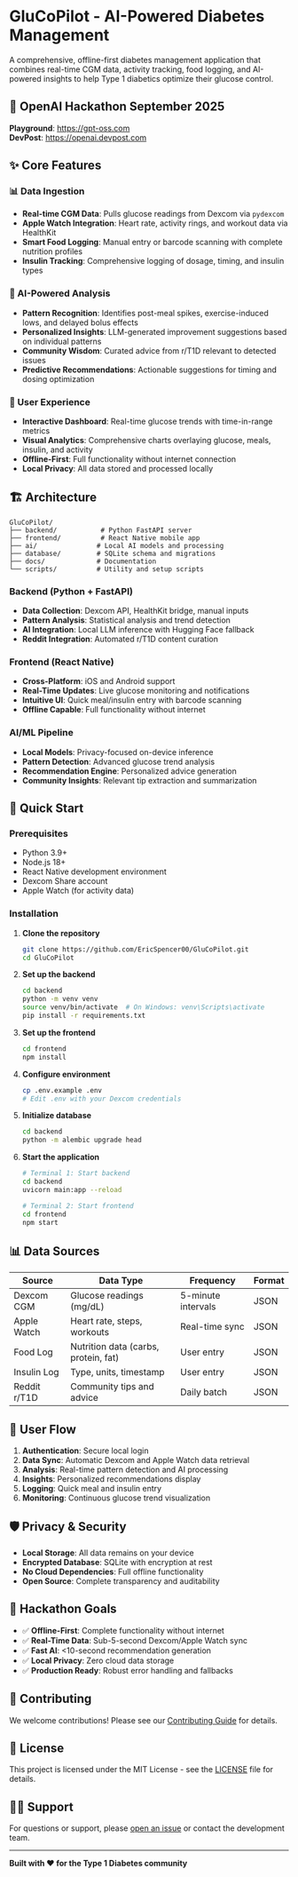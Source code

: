 # GluCoPilot - AI-Powered Diabetes Management

A comprehensive, offline-first diabetes management application that combines real-time CGM data, activity tracking, food logging, and AI-powered insights to help Type 1 diabetics optimize their glucose control.

## 🎯 OpenAI Hackathon September 2025

**Playground**: https://gpt-oss.com  
**DevPost**: https://openai.devpost.com

## ✨ Core Features

### 📊 Data Ingestion
- **Real-time CGM Data**: Pulls glucose readings from Dexcom via `pydexcom`
- **Apple Watch Integration**: Heart rate, activity rings, and workout data via HealthKit
- **Smart Food Logging**: Manual entry or barcode scanning with complete nutrition profiles
- **Insulin Tracking**: Comprehensive logging of dosage, timing, and insulin types

### 🧠 AI-Powered Analysis
- **Pattern Recognition**: Identifies post-meal spikes, exercise-induced lows, and delayed bolus effects
- **Personalized Insights**: LLM-generated improvement suggestions based on individual patterns
- **Community Wisdom**: Curated advice from r/T1D relevant to detected issues
- **Predictive Recommendations**: Actionable suggestions for timing and dosing optimization

### 📱 User Experience
- **Interactive Dashboard**: Real-time glucose trends with time-in-range metrics
- **Visual Analytics**: Comprehensive charts overlaying glucose, meals, insulin, and activity
- **Offline-First**: Full functionality without internet connection
- **Local Privacy**: All data stored and processed locally

## 🏗 Architecture

```
GluCoPilot/
├── backend/           # Python FastAPI server
├── frontend/          # React Native mobile app
├── ai/               # Local AI models and processing
├── database/         # SQLite schema and migrations
├── docs/             # Documentation
└── scripts/          # Utility and setup scripts
```

### Backend (Python + FastAPI)
- **Data Collection**: Dexcom API, HealthKit bridge, manual inputs
- **Pattern Analysis**: Statistical analysis and trend detection
- **AI Integration**: Local LLM inference with Hugging Face fallback
- **Reddit Integration**: Automated r/T1D content curation

### Frontend (React Native)
- **Cross-Platform**: iOS and Android support
- **Real-Time Updates**: Live glucose monitoring and notifications
- **Intuitive UI**: Quick meal/insulin entry with barcode scanning
- **Offline Capable**: Full functionality without internet

### AI/ML Pipeline
- **Local Models**: Privacy-focused on-device inference
- **Pattern Detection**: Advanced glucose trend analysis
- **Recommendation Engine**: Personalized advice generation
- **Community Insights**: Relevant tip extraction and summarization

## 🚀 Quick Start

### Prerequisites
- Python 3.9+
- Node.js 18+
- React Native development environment
- Dexcom Share account
- Apple Watch (for activity data)

### Installation

1. **Clone the repository**
   ```bash
   git clone https://github.com/EricSpencer00/GluCoPilot.git
   cd GluCoPilot
   ```

2. **Set up the backend**
   ```bash
   cd backend
   python -m venv venv
   source venv/bin/activate  # On Windows: venv\Scripts\activate
   pip install -r requirements.txt
   ```

3. **Set up the frontend**
   ```bash
   cd frontend
   npm install
   ```

4. **Configure environment**
   ```bash
   cp .env.example .env
   # Edit .env with your Dexcom credentials
   ```

5. **Initialize database**
   ```bash
   cd backend
   python -m alembic upgrade head
   ```

6. **Start the application**
   ```bash
   # Terminal 1: Start backend
   cd backend
   uvicorn main:app --reload

   # Terminal 2: Start frontend
   cd frontend
   npm start
   ```

## 📊 Data Sources

| Source | Data Type | Frequency | Format |
|--------|-----------|-----------|---------|
| Dexcom CGM | Glucose readings (mg/dL) | 5-minute intervals | JSON |
| Apple Watch | Heart rate, steps, workouts | Real-time sync | JSON |
| Food Log | Nutrition data (carbs, protein, fat) | User entry | JSON |
| Insulin Log | Type, units, timestamp | User entry | JSON |
| Reddit r/T1D | Community tips and advice | Daily batch | JSON |

## 🔄 User Flow

1. **Authentication**: Secure local login
2. **Data Sync**: Automatic Dexcom and Apple Watch data retrieval
3. **Analysis**: Real-time pattern detection and AI processing
4. **Insights**: Personalized recommendations display
5. **Logging**: Quick meal and insulin entry
6. **Monitoring**: Continuous glucose trend visualization

## 🛡 Privacy & Security

- **Local Storage**: All data remains on your device
- **Encrypted Database**: SQLite with encryption at rest
- **No Cloud Dependencies**: Full offline functionality
- **Open Source**: Complete transparency and auditability

## 🎯 Hackathon Goals

- ✅ **Offline-First**: Complete functionality without internet
- ✅ **Real-Time Data**: Sub-5-second Dexcom/Apple Watch sync
- ✅ **Fast AI**: <10-second recommendation generation
- ✅ **Local Privacy**: Zero cloud data storage
- ✅ **Production Ready**: Robust error handling and fallbacks

## 🤝 Contributing

We welcome contributions! Please see our [Contributing Guide](./docs/CONTRIBUTING.md) for details.

## 📄 License

This project is licensed under the MIT License - see the [LICENSE](LICENSE) file for details.

## 🙋‍♂️ Support

For questions or support, please [open an issue](https://github.com/EricSpencer00/GluCoPilot/issues) or contact the development team.

---

**Built with ❤️ for the Type 1 Diabetes community**